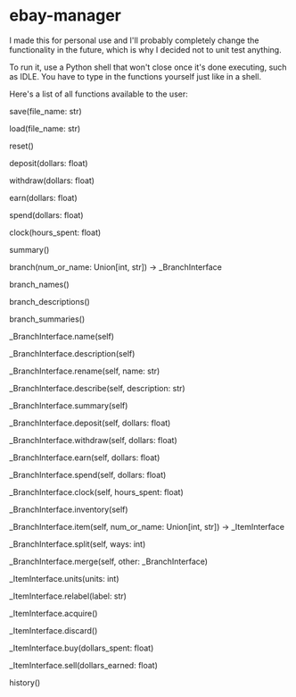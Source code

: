 # ebay-manager
I made this for personal use and I'll probably completely change the functionality in the future, which is why I decided not to unit test anything.

To run it, use a Python shell that won't close once it's done executing, such as IDLE. You have to type in the functions yourself just like in a shell.

Here's a list of all functions available to the user:

save(file_name: str)

load(file_name: str)

reset()



deposit(dollars: float)

withdraw(dollars: float)

earn(dollars: float)

spend(dollars: float)

clock(hours_spent: float)

summary()



branch(num_or_name: Union\[int, str\]) -> \_BranchInterface

branch_names()

branch_descriptions()

branch_summaries()



\_BranchInterface.name(self)

\_BranchInterface.description(self)

\_BranchInterface.rename(self, name: str)

\_BranchInterface.describe(self, description: str)



\_BranchInterface.summary(self)

\_BranchInterface.deposit(self, dollars: float)

\_BranchInterface.withdraw(self, dollars: float)

\_BranchInterface.earn(self, dollars: float)

\_BranchInterface.spend(self, dollars: float)

\_BranchInterface.clock(self, hours_spent: float)



\_BranchInterface.inventory(self)

\_BranchInterface.item(self, num_or_name: Union\[int, str\]) -> \_ItemInterface



\_BranchInterface.split(self, ways: int)

\_BranchInterface.merge(self, other: \_BranchInterface)



\_ItemInterface.units(units: int)

\_ItemInterface.relabel(label: str)

\_ItemInterface.acquire()

\_ItemInterface.discard()

\_ItemInterface.buy(dollars_spent: float)

\_ItemInterface.sell(dollars_earned: float)



history()
